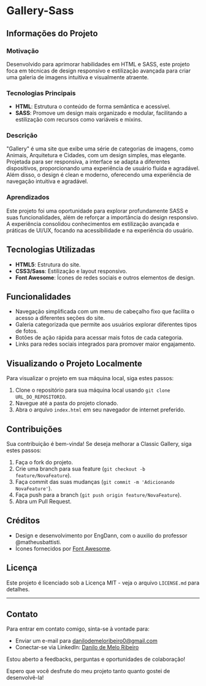 # Gallery-Sass
## Informações do Projeto

### Motivação
Desenvolvido para aprimorar habilidades em HTML e SASS, este projeto foca em técnicas de design responsivo e estilização avançada para criar uma galeria de imagens intuitiva e visualmente atraente.

### Tecnologias Principais
- **HTML**: Estrutura o conteúdo de forma semântica e acessível.
- **SASS**: Promove um design mais organizado e modular, facilitando a estilização com recursos como variáveis e mixins.

### Descrição
"Gallery" é uma site que exibe uma série de categorias de imagens, como Animais, Arquitetura e Cidades, com um design simples, mas elegante. Projetada para ser responsiva, a interface se adapta a diferentes dispositivos, proporcionando uma experiência de usuário fluida e agradável. Além disso, o design é clean e moderno, oferecendo uma experiência de navegação intuitiva e agradável.

### Aprendizados
Este projeto foi uma oportunidade para explorar profundamente SASS e suas funcionalidades, além de reforçar a importância do design responsivo. A experiência consolidou conhecimentos em estilização avançada e práticas de UI/UX, focando na acessibilidade e na experiência do usuário.

## Tecnologias Utilizadas

- **HTML5**: Estrutura do site.
- **CSS3/Sass**: Estilização e layout responsivo.
- **Font Awesome**: Ícones de redes sociais e outros elementos de design.

## Funcionalidades

- Navegação simplificada com um menu de cabeçalho fixo que facilita o acesso a diferentes seções do site.
- Galeria categorizada que permite aos usuários explorar diferentes tipos de fotos.
- Botões de ação rápida para acessar mais fotos de cada categoria.
- Links para redes sociais integrados para promover maior engajamento.

## Visualizando o Projeto Localmente

Para visualizar o projeto em sua máquina local, siga estes passos:

1. Clone o repositório para sua máquina local usando `git clone URL_DO_REPOSITORIO`.
2. Navegue até a pasta do projeto clonado.
3. Abra o arquivo `index.html` em seu navegador de internet preferido.

## Contribuições

Sua contribuição é bem-vinda! Se deseja melhorar a Classic Gallery, siga estes passos:

1. Faça o fork do projeto.
2. Crie uma branch para sua feature (`git checkout -b feature/NovaFeature`).
3. Faça commit das suas mudanças (`git commit -m 'Adicionando NovaFeature'`).
4. Faça push para a branch (`git push origin feature/NovaFeature`).
5. Abra um Pull Request.

## Créditos

- Design e desenvolvimento por EngDann, com o auxilio do professor @matheusbattisti.
- Ícones fornecidos por [Font Awesome](https://fontawesome.com/).

## Licença

Este projeto é licenciado sob a Licença MIT - veja o arquivo `LICENSE.md` para detalhes.

---
## Contato

Para entrar em contato comigo, sinta-se à vontade para:
- Enviar um e-mail para [danilodemeloribeiro0@gmail.com](mailto:danilodemeloribeiro0@gmail.com)
- Conectar-se via LinkedIn: [Danilo de Melo Ribeiro](https://www.linkedin.com/in/engdann/)

Estou aberto a feedbacks, perguntas e oportunidades de colaboração!


Espero que você desfrute do meu projeto tanto quanto gostei de desenvolvê-la!
 
